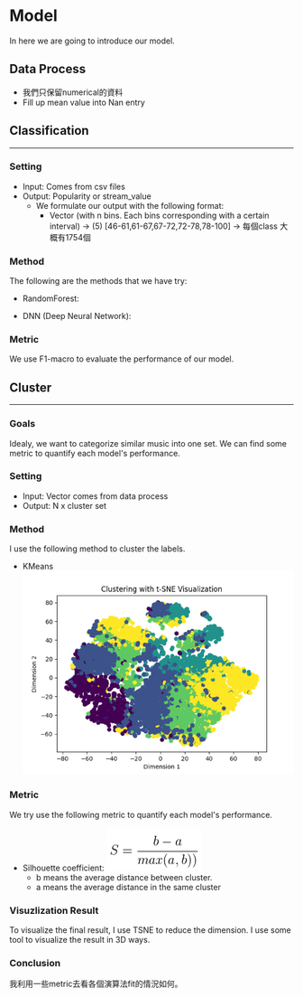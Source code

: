 # Model
In here we are going to introduce our model.
## Data Process
* 我們只保留numerical的資料
* Fill up mean value into Nan entry
## Classification 
------
### Setting
* Input: Comes from csv files
* Output:  Popularity or stream_value
    * We formulate our output with the following format:
        * Vector (with n bins. Each bins corresponding with a certain interval) -> (5)
        [46-61,61-67,67-72,72-78,78-100] -> 每個class 大概有1754個
### Method
The following are the methods that we have try:
* RandomForest:

* DNN (Deep Neural Network):

### Metric
We use F1-macro to evaluate the performance of our model.

## Cluster
---
### Goals
Idealy, we want to categorize similar music into one set. We can find some metric to quantify each model's performance.
### Setting
* Input: Vector comes from data process
* Output: N x cluster set
### Method
I use the following method to cluster the labels.
* KMeans
    ![Alt text](../../log/cluster/cluster_kmeans_result.png)
### Metric
We try use the following metric to quantify each model's performance.
* Silhouette coefficient:
    ![Alt text](../../log/cluster/Silhouette_coefficient.png)
    * b means the average distance between cluster.
    * a means the average distance in the same cluster
### Visuzlization Result
To visualize the final result, I use TSNE to reduce the dimension. I use some tool to visualize the result in 3D ways.
### Conclusion
我利用一些metric去看各個演算法fit的情況如何。